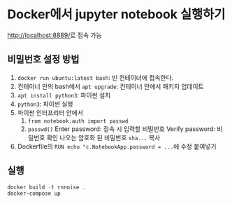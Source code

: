 # Docker에서 jupyter notebook 실행하기

<http://localhost:8889/>로 접속 가능

## 비밀번호 설정 방법

1. `docker run ubuntu:latest bash`: 빈 컨테이너에 접속한다.
2. 컨테이너 안의 bash에서 `apt upgrade`: 컨테이너 안에서 패키지 업데이트
3. `apt install python3`: 파이썬 설치
4. `python3`: 파이썬 실행
5. 파이썬 인터프리터 안에서
    1. `from notebook.auth import passwd`
    2. `passwd()`
        Enter password: 접속 시 입력할 비밀번호
        Verify password: 비밀번호 확인
        나오는 암호화 된 비밀번호 `sha...` 복사
6. Dockerfile의 ```RUN echo "c.NotebookApp.password = ...```에 수정 붙여넣기

## 실행

```powershell
docker build -t rnnoise .
docker-compose up
```
